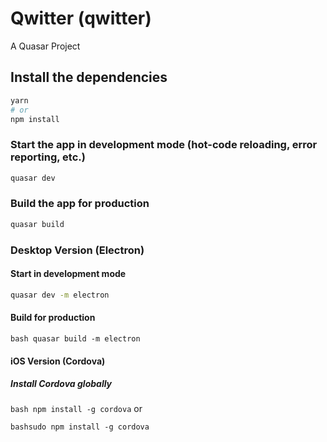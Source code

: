 # Qwitter (qwitter)

A Quasar Project

## Install the dependencies
```bash
yarn
# or
npm install
```

### Start the app in development mode (hot-code reloading, error reporting, etc.)
```bash
quasar dev
```


### Build the app for production
```bash
quasar build
```

### Desktop Version (Electron)
#### Start in development mode
```bash
quasar dev -m electron
```

#### Build for production
 ```bash quasar build -m electron```
 
#### iOS Version (Cordova)
##### Install Cordova globally
```bash npm install -g cordova```
or

```bashsudo npm install -g cordova```

